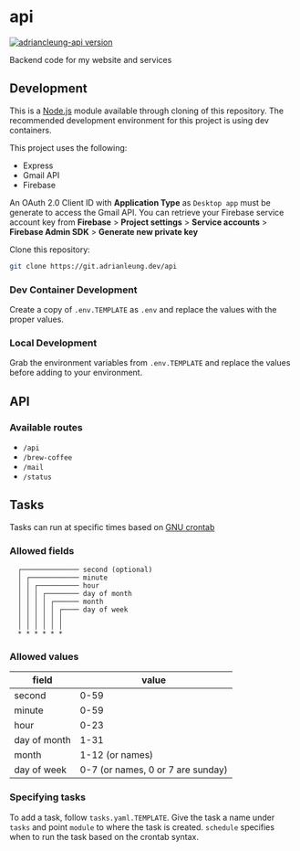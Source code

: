 # api
[![adriancleung-api version][version-image]][version-url]

Backend code for my website and services

## Development
This is a [Node.js][node-url] module available through cloning of this repository. The recommended
development environment for this project is using dev containers.

This project uses the following:
- Express
- Gmail API
- Firebase

An OAuth 2.0 Client ID with **Application Type** as `Desktop app` must be generate to access the Gmail API. You can retrieve your Firebase service account key from **Firebase** > **Project settings** > **Service accounts** > **Firebase Admin SDK** > **Generate new private key**

Clone this repository:

```sh
git clone https://git.adrianleung.dev/api
```

### Dev Container Development
Create a copy of `.env.TEMPLATE` as `.env` and replace the values with the proper values.
### Local Development
Grab the environment variables from `.env.TEMPLATE` and replace the values before adding to your environment.

## API
### Available routes
- `/api`
- `/brew-coffee`
- `/mail`
- `/status`

## Tasks
Tasks can run at specific times based on [GNU crontab][crontab-url]

### Allowed fields

```
  ┌────────────── second (optional)
  │ ┌──────────── minute
  │ │ ┌────────── hour
  │ │ │ ┌──────── day of month
  │ │ │ │ ┌────── month
  │ │ │ │ │ ┌──── day of week
  │ │ │ │ │ │
  │ │ │ │ │ │
  * * * * * *
```

### Allowed values

|     field    |        value        |
|--------------|---------------------|
|    second    |         0-59        |
|    minute    |         0-59        |
|     hour     |         0-23        |
| day of month |         1-31        |
|     month    |     1-12 (or names) |
|  day of week |     0-7 (or names, 0 or 7 are sunday)  |

### Specifying tasks
To add a task, follow `tasks.yaml.TEMPLATE`. Give the task a name under `tasks` and point `module` to where the task is created. `schedule` specifies when to run the task based on the crontab syntax.

[version-image]: https://img.shields.io/github/package-json/v/adriancleung/api/master?label=adriancleung-api
[version-url]: https://api.adrianleung.dev
[node-url]: https://nodejs.org/en/
[crontab-url]: ttps://www.gnu.org/software/mcron/manual/html_node/Crontab-file.html
